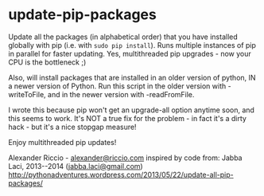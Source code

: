 update-pip-packages
===================

Update all the packages (in alphabetical order) that you have installed globally with pip (i.e. with `sudo pip install`). Runs multiple instances of pip in parallel for faster updating. Yes, multithreaded pip upgrades - now your CPU is the bottleneck ;)

Also, will install packages that are installed in an older version of python, IN a newer version of Python. Run this script in the older version with -writeToFile, and in the newer version with -readFromFile.

I wrote this because pip won't get an upgrade-all option anytime soon, and this seems to work. It's NOT a true fix for the problem - in fact it's a dirty hack - but it's a nice stopgap measure!

Enjoy multithreaded pip updates!

Alexander Riccio - alexander@riccio.com
inspired by code from:
	Jabba Laci, 2013--2014 (jabba.laci@gmail.com)
	<http://pythonadventures.wordpress.com/2013/05/22/update-all-pip-packages/>